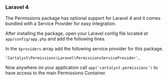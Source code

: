 ### Laravel 4

The Permissions package has optional support for Laravel 4 and it comes bundled with a Service Provider for easy integration.

After installing the package, open your Laravel config file located at `app/config/app.php` and add the following lines.

In the `$providers` array add the following service provider for this package.

	'Cartalyst\Permissions\Laravel\PermissionsServiceProvider',

Now anywhere on your application call `app('cartalyst.permissions')` to have access to the main Permissions Container.
